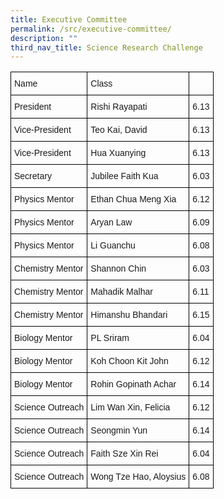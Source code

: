 ```yaml
---
title: Executive Committee
permalink: /src/executive-committee/
description: ""
third_nav_title: Science Research Challenge
---
```

<style type="text/css">
.tg  {border-collapse:collapse;border-spacing:0;}
.tg td{border-color:black;border-style:solid;border-width:1px;font-family:Arial, sans-serif;font-size:14px;
  overflow:hidden;padding:10px 5px;word-break:normal;}
.tg th{border-color:black;border-style:solid;border-width:1px;font-family:Arial, sans-serif;font-size:14px;
  font-weight:normal;overflow:hidden;padding:10px 5px;word-break:normal;}
.tg .tg-0lax{text-align:left;vertical-align:top}
</style>
<table class="tg">
<thead>
  <tr>
    <th class="tg-0lax">Name</th>
    <th class="tg-0lax">Class</th>
    <th class="tg-0lax"></th>
  </tr>
</thead>
<tbody>
  <tr>
    <td class="tg-0lax">President</td>
    <td class="tg-0lax">Rishi Rayapati</td>
    <td class="tg-0lax">6.13</td>
  </tr>
  <tr>
    <td class="tg-0lax">Vice-President</td>
    <td class="tg-0lax">Teo Kai, David</td>
    <td class="tg-0lax">6.13</td>
  </tr>
  <tr>
    <td class="tg-0lax">Vice-President</td>
    <td class="tg-0lax">Hua Xuanying</td>
    <td class="tg-0lax">6.13</td>
  </tr>
  <tr>
    <td class="tg-0lax">Secretary</td>
    <td class="tg-0lax">Jubilee Faith Kua</td>
    <td class="tg-0lax">6.03</td>
  </tr>
  <tr>
    <td class="tg-0lax">Physics Mentor</td>
    <td class="tg-0lax">Ethan Chua Meng Xia</td>
    <td class="tg-0lax">6.12</td>
  </tr>
  <tr>
    <td class="tg-0lax">Physics Mentor</td>
    <td class="tg-0lax">Aryan Law</td>
    <td class="tg-0lax">6.09</td>
  </tr>
  <tr>
    <td class="tg-0lax">Physics Mentor</td>
    <td class="tg-0lax">Li Guanchu</td>
    <td class="tg-0lax">6.08</td>
  </tr>
  <tr>
    <td class="tg-0lax">Chemistry Mentor</td>
    <td class="tg-0lax">Shannon Chin</td>
    <td class="tg-0lax">6.03</td>
  </tr>
  <tr>
    <td class="tg-0lax">Chemistry Mentor</td>
    <td class="tg-0lax">Mahadik Malhar</td>
    <td class="tg-0lax">6.11</td>
  </tr>
  <tr>
    <td class="tg-0lax">Chemistry Mentor</td>
    <td class="tg-0lax">Himanshu Bhandari</td>
    <td class="tg-0lax">6.15</td>
  </tr>
  <tr>
    <td class="tg-0lax">Biology Mentor</td>
    <td class="tg-0lax">PL Sriram</td>
    <td class="tg-0lax">6.04</td>
  </tr>
  <tr>
    <td class="tg-0lax">Biology Mentor</td>
    <td class="tg-0lax">Koh Choon Kit John</td>
    <td class="tg-0lax">6.12</td>
  </tr>
  <tr>
    <td class="tg-0lax">Biology Mentor</td>
    <td class="tg-0lax">Rohin Gopinath Achar</td>
    <td class="tg-0lax">6.14</td>
  </tr>
  <tr>
    <td class="tg-0lax">Science Outreach</td>
    <td class="tg-0lax">Lim Wan Xin, Felicia</td>
    <td class="tg-0lax">6.12</td>
  </tr>
  <tr>
    <td class="tg-0lax">Science Outreach</td>
    <td class="tg-0lax">Seongmin Yun</td>
    <td class="tg-0lax">6.14</td>
  </tr>
  <tr>
    <td class="tg-0lax">Science Outreach</td>
    <td class="tg-0lax">Faith Sze Xin Rei</td>
    <td class="tg-0lax">6.04</td>
  </tr>
  <tr>
    <td class="tg-0lax">Science Outreach</td>
    <td class="tg-0lax">Wong Tze Hao, Aloysius</td>
    <td class="tg-0lax">6.08</td>
  </tr>
</tbody>
</table>